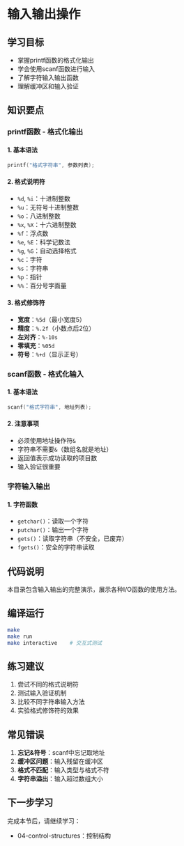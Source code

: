 # 输入输出操作

## 学习目标
- 掌握printf函数的格式化输出
- 学会使用scanf函数进行输入
- 了解字符输入输出函数
- 理解缓冲区和输入验证

## 知识要点

### printf函数 - 格式化输出

#### 1. 基本语法
```c
printf("格式字符串", 参数列表);
```

#### 2. 格式说明符
- `%d`, `%i`：十进制整数
- `%u`：无符号十进制整数
- `%o`：八进制整数
- `%x`, `%X`：十六进制整数
- `%f`：浮点数
- `%e`, `%E`：科学记数法
- `%g`, `%G`：自动选择格式
- `%c`：字符
- `%s`：字符串
- `%p`：指针
- `%%`：百分号字面量

#### 3. 格式修饰符
- **宽度**：`%5d`（最小宽度5）
- **精度**：`%.2f`（小数点后2位）
- **左对齐**：`%-10s`
- **零填充**：`%05d`
- **符号**：`%+d`（显示正号）

### scanf函数 - 格式化输入

#### 1. 基本语法
```c
scanf("格式字符串", 地址列表);
```

#### 2. 注意事项
- 必须使用地址操作符`&`
- 字符串不需要`&`（数组名就是地址）
- 返回值表示成功读取的项目数
- 输入验证很重要

### 字符输入输出

#### 1. 字符函数
- `getchar()`：读取一个字符
- `putchar()`：输出一个字符
- `gets()`：读取字符串（不安全，已废弃）
- `fgets()`：安全的字符串读取

## 代码说明
本目录包含输入输出的完整演示，展示各种I/O函数的使用方法。

## 编译运行
```bash
make
make run
make interactive    # 交互式测试
```

## 练习建议
1. 尝试不同的格式说明符
2. 测试输入验证机制
3. 比较不同字符串输入方法
4. 实验格式修饰符的效果

## 常见错误
1. **忘记&符号**：scanf中忘记取地址
2. **缓冲区问题**：输入残留在缓冲区
3. **格式不匹配**：输入类型与格式不符
4. **字符串溢出**：输入超过数组大小

## 下一步学习
完成本节后，请继续学习：
- 04-control-structures：控制结构
